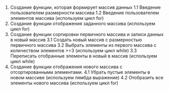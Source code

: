 1. Создание функции, которая формирует массив данных
    1.1 Введение пользователем размерности массива
    1.2 Введение пользователем элементов массива (используем цикл for)
2. Создание функции отображения заданного массива (используем цикл for)
3. Создание функции сортировки первичного массива и записи данных в новый массив
    3.1 Создать новый массив с размерностью первичного массива
    3.2 Выбрать элементы из первого массива с количеством элементов >=3 (используем цикл while)
    3.3 Переписать отобранные элементы в новый в массив (используем цикл while)
4. Создание функции отображения нового массива с отсортированными элементами.
    4.1 Убрать пустые элементы в новом массиве (используем лямбда выражение)
    4.2 Отобразить все элементы нового массива (используем цикл for)

